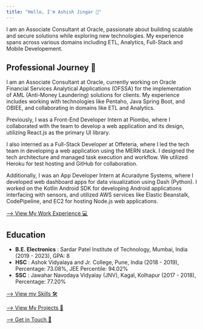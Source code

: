 ```yaml
---
title: "Hello, I'm Ashish Jingar 👋"
---
```


I am an Associate Consultant at Oracle, passionate about building scalable and secure solutions while exploring new technologies. My experience spans across various domains including ETL, Analytics, Full-Stack and Mobile Developement.

## Professional Journey 🚀

I am an Associate Consultant at Oracle, currently working on Oracle Financial Services Analytical Applications (OFSSA) for the implementation of AML (Anti-Money Laundering) solutions for clients. My experience includes working with technologies like Pentaho, Java Spring Boot, and OBIEE, and collaborating in domains like ETL and Analytics.

Previously, I was a Front-End Developer Intern at Piombo, where I collaborated with the team to develop a web application and its design, utilizing React.js as the primary UI library.

I also interned as a Full-Stack Developer at Offeteria, where I led the tech team in developing a web application using the MERN stack. I designed the tech architecture and managed task execution and workflow. We utilized Heroku for test hosting and GitHub for collaboration.

Additionally, I was an App Developer Intern at Acuradyne Systems, where I developed web dashboard apps for data visualization using Dash (Python). I worked on the Kotlin Android SDK for developing Android applications interfacing with sensors, and utilized AWS services like Elastic Beanstalk, CodePipeline, and EC2 for hosting Node.js web applications.


[--> View My Work Experience 💻](/work)

## Education

- **B.E. Electronics** : Sardar Patel Institute of Technology, Mumbai, India (2019 - 2023), GPA: 8
- **HSC** : Ashok Vidyalaya and Jr. College, Pune, India (2018 - 2019), Percentage: 73.08%, JEE Percentile: 94.02%
- **SSC** : Jawahar Navodaya Vidyalay (JNV), Kagal, Kolhapur (2017 - 2018), Percentage: 77.20%

[--> View my Skills 🛠️](/skills)


[--> View My Projects 🚀](/projects)


[--> Get in Touch 📨](/contact)